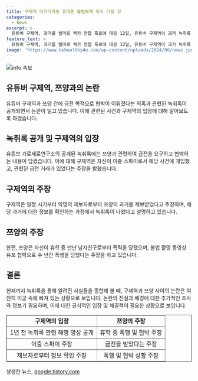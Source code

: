 ```yaml
---
title: 구제역 아카라카초 휴대폰 불법복제 이슈 터질 것
categories:
  - News
excerpt: >
  유튜버 구제역, 과거를 빌미로 렉카 연합 폭로에 대응 12일, 유튜버 구제역이 과거 녹취록 공개에 대응해 해명 영상을 게시하며 강제복제와 협박 사건을 해명했다. 이에 대한 쯔양의 과거 폭로로 인한 논란 속에서, 구제역과 전국진이 쯔양 관련 녹취록을 공개하며 금전을 요구한 것으로 알려졌다. 이에 쯔양은 과거 폭로와 관련해 폭력, 불법 촬영, 협박으로 인한 피해를 고백하면서 이를 반박했다. 또한, 구제역은 쯔양의 과거를 제보받은 후, A씨로 추정되는 익명의 제보자로부터 쯔양 관련 제보를 받았고, 이에 관련한 과거가 공개된 것으로 전해졌다. #구제역 #쯔양 #이중스파이
feature_text: >
  유튜버 구제역, 과거를 빌미로 렉카 연합 폭로에 대응 12일, 유튜버 구제역이 과거 녹취록 공개에 대응해 해명 영상을 게시하며 강제복제와 협박 사건을 해명했다. 이에 대한 쯔양의 과거 폭로로 인한 논란 속에서, 구제역과 전국진이 쯔양 관련 녹취록을 공개하며 금전을 요구한 것으로 알려졌다. 이에 쯔양은 과거 폭로와 관련해 폭력, 불법 촬영, 협박으로 인한 피해를 고백하면서 이를 반박했다. 또한, 구제역은 쯔양의 과거를 제보받은 후, A씨로 추정되는 익명의 제보자로부터 쯔양 관련 제보를 받았고, 이에 관련한 과거가 공개된 것으로 전해졌다. #구제역 #쯔양 #이중스파이
image: 'https://www.behealthy4u.com/wp-content/uploads/2024/06/news.jpg'
---
```


<p><img src="https://www.behealthy4u.com/wp-content/uploads/2024/06/news.jpg" alt="info 속보" /></p>

<h2 data-ke-size="size26">유튜버 구제역, 쯔양과의 논란</h2>

<p data-ke-size="size16">유튜버 구제역과 쯔양 간에 금전 목적으로 협박이 이뤄졌다는 의혹과 관련된 녹취록이 공개되면서 논란이 일고 있습니다. 이에 관련된 사건과 구제역의 입장에 대해 알아보도록 하겠습니다.</p>

<h2 data-ke-size="size24">녹취록 공개 및 구제역의 입장</h2>

<p data-ke-size="size16">유튜브 가로세로연구소의 공개된 녹취록에는 쯔양과 관련하여 금전을 요구하고 협박하는 내용이 담겼습니다. 이에 대해 구제역은 자신이 이중 스파이로서 해당 사건에 개입했고, 관련된 금전 거래가 있었다는 주장을 밝혔습니다.</p>

<h2 data-ke-size="size24">구제역의 주장</h2>

<p data-ke-size="size16">구제역은 일정 시기부터 익명의 제보자로부터 쯔양의 과거를 제보받았다고 주장하며, 해당 과거에 대한 정보를 확인하는 과정에서 녹취록이 나왔다고 설명하고 있습니다.</p>

<h2 data-ke-size="size24">쯔양의 주장</h2>

<p data-ke-size="size16">한편, 쯔양은 자신이 휴학 중 만난 남자친구로부터 폭력을 당했으며, 불법 촬영 동영상 유포 협박으로 수 년간 폭행을 당했다는 주장을 하고 있습니다.</p>

<h2 data-ke-size="size24">결론</h2>

<p data-ke-size="size16">현재까지 녹취록을 통해 알려진 사실들을 종합해 볼 때, 구제역과 쯔양 사이의 논란은 여전히 미궁 속에 빠져 있는 상황으로 보입니다. 논란의 진실과 배경에 대한 추가적인 조사와 정보가 필요하며, 이에 대한 공식적인 입장 및 해결책이 필요한 상황으로 보입니다.</p>

<table style="width: 100%;" border="1">
<tbody>
<tr>
<td style="text-align: center; height: 17px;"><b>구제역의 입장</b></td>
<td style="text-align: center; height: 17px;"><b>쯔양의 주장</b></td>
</tr>
<tr>
<td style="text-align: center;">1년 전 녹취록 관련 해명 영상 공개</td>
<td style="text-align: center;">휴학 중 폭행 및 협박 주장</td>
</tr>
<tr>
<td style="text-align: center;">이중 스파이 주장</td>
<td style="text-align: center;">금전을 받았다는 주장</td>
</tr>
<tr>
<td style="text-align: center;">제보자로부터 정보 확인 주장</td>
<td style="text-align: center;">폭행 및 협박 상황 주장</td>
</tr>
</tbody>
</table>
생생한 뉴스, <a href="https://qoogle.tistory.com" rel="dofollow">qoogle.tistory.com</a>


